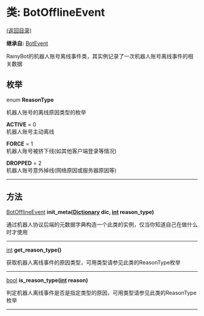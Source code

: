 # 类: BotOfflineEvent  
[(返回目录)](README.md)  
  
**继承自:** [BotEvent](BotEvent.md)  
  
RainyBot的机器人账号离线事件类，其实例记录了一次机器人账号离线事件的相关数据  
  
## 枚举  
  
enum **ReasonType**  
  
机器人账号的离线原因类型的枚举  
  
**ACTIVE** = 0  
机器人账号主动离线  
  
**FORCE** = 1  
机器人账号被挤下线(如其他客户端登录等情况)  
  
**DROPPED** = 2  
机器人账号意外掉线(网络原因或服务器原因等)  
  
---  
  
## 方法 
  
[BotOfflineEvent](BotOfflineEvent.md) **init_meta([Dictionary](https://docs.godotengine.org/en/latest/classes/class_dictionary.html) dic, [int](https://docs.godotengine.org/en/latest/classes/class_int.html) reason_type)**  
  
通过机器人协议后端的元数据字典构造一个此类的实例，仅当你知道自己在做什么时才使用  
  
---  
  
[int](https://docs.godotengine.org/en/latest/classes/class_int.html) **get_reason_type()**  
  
获取机器人离线事件的原因类型，可用类型请参见此类的ReasonType枚举  
  
---  
  
[bool](https://docs.godotengine.org/en/latest/classes/class_bool.html) **is_reason_type([int](https://docs.godotengine.org/en/latest/classes/class_int.html) reason)**  
  
判定机器人离线事件是否是指定类型的原因，可用类型请参见此类的ReasonType枚举  
  
---  
  


